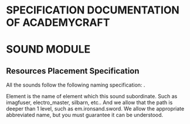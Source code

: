 # SPECIFICATION DOCUMENTATION OF ACADEMYCRAFT
# SOUND MODULE

Resources Placement Specification
---
All the sounds follow the following naming specification:
<element>.<soundName>

Element is the name of element which this sound subordinate. Such as imagfuser, electro_master, silbarn, etc.. And we allow that the path is deeper than 1 level, such as em.ironsand.sword.
We allow the appropriate abbreviated name, but you must guarantee it can be understood.
